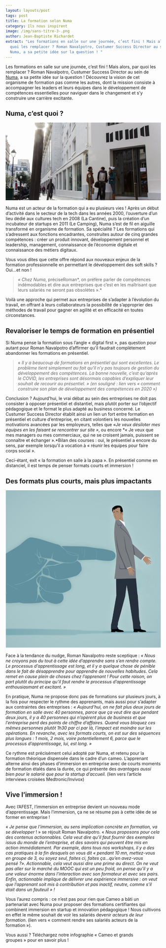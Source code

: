 ```yaml
---
layout: layouts/post
tags: post
title: La formation selon Numa
category: Ils nous inspirent
image: /img/sans-titre-3-.png
author: Jean-Baptiste Richardet
extract: "Les formations en salle sur une journée, c’est fini ! Mais alors, par
  quoi les remplacer ? Roman Navalpotro, Custumer Success Director au sein de
  Numa, a sa petite idée sur la question ! "
---
```

Les formations en salle sur une journée, c’est fini ! Mais alors, par quoi les remplacer ? Roman Navalpotro, Custumer Success Director au sein de [Numa](https://numa.co), a sa petite idée sur la question ! Découvrez la vision de cet organisme de formation pas comme les autres, dont la mission consiste à accompagner les leaders et leurs équipes dans le développement de compétences essentielles pour naviguer dans le changement et s’y construire une carrière excitante.

## Numa, c’est quoi ?

![NUMA, incubateur de start-ups](/img/numa.jpg "Source : https://www.latribune.fr/technos-medias/innovation-et-start-up/20140826trib7bc723239/voyage-au-coeur-du-numa-incubateur-geant-de-start-up.html")

Numa est un acteur de la formation qui a eu plusieurs vies ! Après un début d’activité dans le secteur de la tech dans les années 2000, l’ouverture d’un lieu dédié aux cultures tech en 2008 (La Cantine), puis la création d’un incubateur de startups en 2011 (Le Camping), Numa s’est de fil en aiguille transformé en organisme de formation. Sa spécialité ? Les formations qui s’adressent aux fonctions encadrantes, construites autour de cinq grandes compétences : créer un produit innovant, développement personnel et leadership, management, connaissance de l’économie digitale et connaissance des métiers digitaux.

Vous vous dites que cette offre répond aux nouveaux enjeux de la formation professionnelle en permettant le développement des soft skills ? Oui…et non ! 



> *« Chez Numa*, préciseRoman*, on préfère parler de compétences indémodables et dire aux entreprises que c’est en les maîtrisant que leurs salariés ne seront pas obsolètes ».*

Voilà une approche qui permet aux entreprises de s’adapter à l’évolution du travail, en offrant à leurs collaborateurs la possibilité de s’approprier des méthodes de travail pour gagner en agilité et en efficacité en toutes circonstances.

## Revaloriser le temps de formation en présentiel

Si Numa pense la formation sous l’angle « digital first », pas question pour autant pour Roman Navalpotro d’affirmer qu’il faudrait complètement abandonner les formations en présentiel.

> « *Il y a beaucoup de formations en présentiel qui sont excellentes. Le problème tient simplement au fait qu’il n’y pas toujours de gestion du développement des compétences. La bonne nouvelle, c’est qu’après le COVID, les entreprises sont désormais capables d’expliquer leur souhait de recourir au présentiel. » (en souligné : lien vers « comment construire son plan de développement des compétences en 2020 »)*

Conclusion ? Aujourd’hui, le vrai débat au sein des entreprises ne doit pas consister à opposer présentiel et distantiel, mais plutôt porter sur l’objectif pédagogique et le format le plus adapté au business concerné. Le Custumer Success Director établit ainsi un lien un fort entre formation en présentiel et culture d’entreprise, en citant volontiers les nouvelles motivations avancées par les employeurs, telles que *«Je veux désiloter mes équipes en les faisant se rencontrer sur site »*, ou encore *« Je veux que mes managers ou mes commerciaux, qui ne se croisent jamais, puissent se connaître et échanger ».*Bilan des courses : oui, le présentiel a encore du sens, par exemple lorsqu’il a vocation à « réunir les équipes pour faire corps social ».

Ceci-étant, exit « la formation en salle à la papa ». En présentiel comme en distanciel, il est temps de penser formats courts et immersion !

## Des formats plus courts, mais plus impactants

![Nudge](/img/361_431_f2.jpeg "Source : https://www.science.org/doi/10.1126/science.aau9241")

Face à la tendance du nudge, Roman Navalpotro reste sceptique : *« Nous ne croyons pas du tout à cette idée d’apprendre sans s’en rendre compte. Le processus d’apprentissage est long, et il y a quelque chose de pénible dans le fait de désapprendre pour apprendre de nouvelles habitudes. Cela remet en cause plein de choses chez l’apprenant ! Pour cette raison, on part plutôt du principe qu’il faut rendre le processus d’apprentissage enthousiasmant et excitant. »*

En pratique, Numa ne propose donc pas de formations sur plusieurs jours, à la fois pour respecter le rythme des apprenants, mais aussi pour s’adapter aux contraintes des entreprises : *« Aujourd’hui, on ne fait plus deux jours de formation en salle avec 40 personnes, parce que ça veut dire que pendant deux jours, il y a 40 personnes qui n’opèrent plus de business et que l’entreprise perd des points de chiffre d’affaires. Quand vous bloquez ces mêmes personnes plutôt 1h30 par ci par là, l’impact est moindre sur les opérations. En revanche, avec les formats courts, on est sur des séquences plus longues : 1 mois, 2 mois, voire potentiellement 6, parce que le processus d’apprentissage, lui, est long. »*

Ce rythme est précisément celui adopté par Numa, et retenu pour la formation théorique dispensée dans le cadre d’un cameo. L’apprenant alterne ainsi des phases d’immersion en entreprise avec de courts moments de formation étalés dans la durée, ce qui présente des *avantages aussi bien pour le salarié que pour la startup d’accueil.* (lien vers l’article interviews croisées Medtronic/Invivox)

## Vive l’immersion !

Avec l’AFEST, l’immersion en entreprise devient un nouveau mode d’apprentissage. Mais l’immersion, ça ne se résume pas à cette idée de se former en entreprise !

« *Je pense que l’immersion, au sens implication concrète en formation, va se développer* ! » se réjouit Roman Navalpotro. « *Nous proposons pour cela des contenus actionnables. Cela veut dire qu’il faut fournir des exemples issus du monde de l’entreprise, et des savoirs qui peuvent être mis en action immédiatement. Par exemple, dans tous nos workshops, il y a des cas pratiques à la fin desquels on vous dit « pendant 10 mn, mettez-vous en groupe de 3, ou soyez seul, faites ci, faites ça…qu’en avez-vous pensé ?». Actionnable, cela veut aussi dire une prime au direct. On ne veut pas aller sur le marché du MOOC qui est un peu froid, on pense qu’il y a une valeur énorme dans l’interaction avec son formateur et avec ses pairs. Enfin, actionnable implique de délivrer une expérience immersive : on veut que l’apprenant soit mis à contribution et pas inactif, neutre, comme s’il était dans un fauteuil » !*

Vous l’aurez compris : ce n’est pas pour rien que Cameo a bâti un partenariat avec Numa pour proposer des formations certifiantes qui combinent immersion en startup et innovation pédagogique ! Nous cultivons en effet le même souhait de voir les salariés devenir *acteurs de leur formation*. (lien vers « comment rendre ses salariés acteurs de la formation »).

Vous aussi ? Téléchargez notre infographie « Cameo et grands groupes » pour en savoir plus !